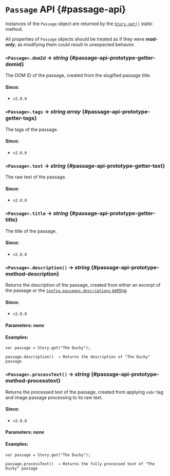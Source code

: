 <!-- ***********************************************************************************************
	Passage API
************************************************************************************************ -->
# `Passage` API {#passage-api}

Instances of the `Passage` object are returned by the [`Story.get()`](#story-api-method-get) static method.

All properties of `Passage` objects should be treated as if they were ***read-only***, as modifying them could result in unexpected behavior.

<!-- *********************************************************************** -->

### `<Passage>.domId` → *string* {#passage-api-prototype-getter-domid}

The DOM ID of the passage, created from the slugified passage title.

#### Since:

* `v2.0.0`

<!-- *********************************************************************** -->

### `<Passage>.tags` → *string array* {#passage-api-prototype-getter-tags}

The tags of the passage.

#### Since:

* `v2.0.0`

<!-- *********************************************************************** -->

### `<Passage>.text` → *string* {#passage-api-prototype-getter-text}

The raw text of the passage.

#### Since:

* `v2.0.0`

<!-- *********************************************************************** -->

### `<Passage>.title` → *string* {#passage-api-prototype-getter-title}

The title of the passage.

#### Since:

* `v2.0.0`

<!-- *********************************************************************** -->

### `<Passage>.description()` → *string* {#passage-api-prototype-method-description}

Returns the description of the passage, created from either an excerpt of the passage or the [`Config.passages.descriptions` setting](#config-api-property-passages-descriptions).

#### Since:

* `v2.0.0`

#### Parameters: *none*

#### Examples:

```
var passage = Story.get("The Ducky");

passage.description()  → Returns the description of "The Ducky" passage
```

<!-- *********************************************************************** -->

### `<Passage>.processText()` → *string* {#passage-api-prototype-method-processtext}

Returns the processed text of the passage, created from applying `nobr` tag and image passage processing to its raw text.

#### Since:

* `v2.0.0`

#### Parameters: *none*

#### Examples:

```
var passage = Story.get("The Ducky");

passage.processText()  → Returns the fully processed text of "The Ducky" passage
```
